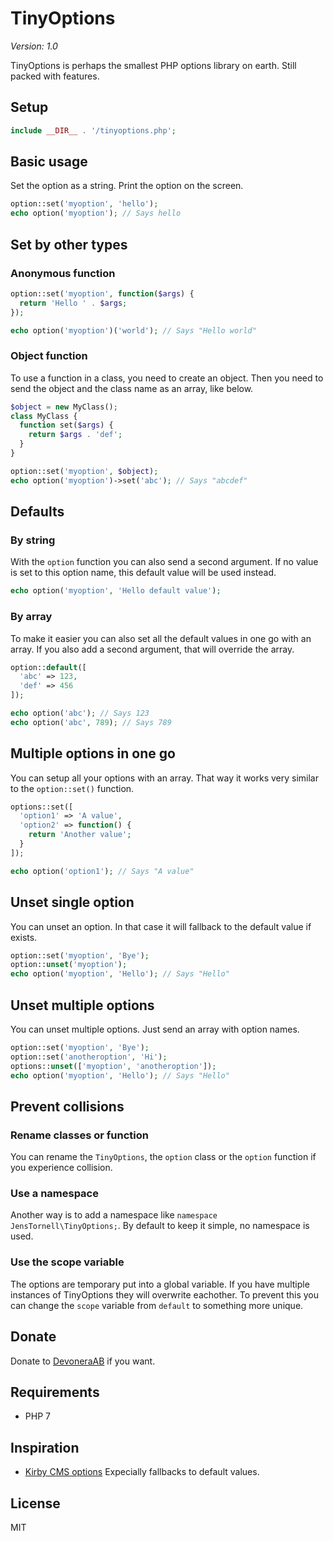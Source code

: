 # TinyOptions

*Version: 1.0*

TinyOptions is perhaps the smallest PHP options library on earth. Still packed with features.

## Setup

```php
include __DIR__ . '/tinyoptions.php';
```

## Basic usage

Set the option as a string. Print the option on the screen.

```php
option::set('myoption', 'hello');
echo option('myoption'); // Says hello
```

## Set by other types

### Anonymous function

```php
option::set('myoption', function($args) {
  return 'Hello ' . $args;
});

echo option('myoption')('world'); // Says "Hello world"
```

### Object function

To use a function in a class, you need to create an object. Then you need to send the object and the class name as an array, like below.

```php
$object = new MyClass();
class MyClass {
  function set($args) {
    return $args . 'def';
  }
}

option::set('myoption', $object);
echo option('myoption')->set('abc'); // Says "abcdef"
```

## Defaults

### By string

With the `option` function you can also send a second argument. If no value is set to this option name, this default value will be used instead.

```php
echo option('myoption', 'Hello default value');
```

### By array

To make it easier you can also set all the default values in one go with an array. If you also add a second argument, that will override the array.

```php
option::default([
  'abc' => 123,
  'def' => 456
]);

echo option('abc'); // Says 123
echo option('abc', 789); // Says 789
```

## Multiple options in one go

You can setup all your options with an array. That way it works very similar to the `option::set()` function.

```php
options::set([
  'option1' => 'A value',
  'option2' => function() {
    return 'Another value';
  }
]);

echo option('option1'); // Says "A value"
```

## Unset single option

You can unset an option. In that case it will fallback to the default value if exists.

```php
option::set('myoption', 'Bye');
option::unset('myoption');
echo option('myoption', 'Hello'); // Says "Hello"
```

## Unset multiple options

You can unset multiple options. Just send an array with option names.

```php
option::set('myoption', 'Bye');
option::set('anotheroption', 'Hi');
options::unset(['myoption', 'anotheroption']);
echo option('myoption', 'Hello'); // Says "Hello"
```

## Prevent collisions

### Rename classes or function

You can rename the `TinyOptions`, the `option` class or the `option` function if you experience collision.

###  Use a namespace

Another way is to add a namespace like `namespace JensTornell\TinyOptions;`. By default to keep it simple, no namespace is used.

### Use the scope variable

The options are temporary put into a global variable. If you have multiple instances of TinyOptions they will overwrite eachother. To prevent this you can change the `scope` variable from `default` to something more unique.

## Donate

Donate to [DevoneraAB](https://www.paypal.me/DevoneraAB) if you want.

## Requirements

- PHP 7

## Inspiration

- [Kirby CMS options](https://getkirby.com/docs/developer-guide/configuration/options) Expecially fallbacks to default values.

## License

MIT